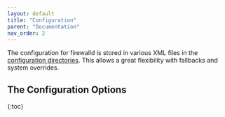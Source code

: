 ```yaml
---
layout: default
title: "Configuration"
parent: "Documentation"
nav_order: 2
--- 
```


The configuration for firewalld is stored in various XML files in the [configuration directories](directories.html). This allows a great flexibility with fallbacks and system overrides.

## The Configuration Options

{:toc}
